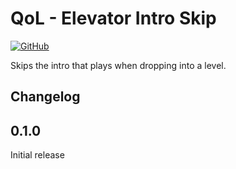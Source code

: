 [//]: # (THIS FILE WAS GENERATED FROM QoL.ElevatorIntroSkip/Templates/README.md)
[//]: # (release: standalone)

# QoL - Elevator Intro Skip

[![GitHub](https://img.shields.io/github/license/notpeelz/GTFO-QoLFix?color=green&style=for-the-badge)](https://github.com/notpeelz/GTFO-QoLFix)

Skips the intro that plays when dropping into a level.

## Changelog

## 0.1.0

Initial release

